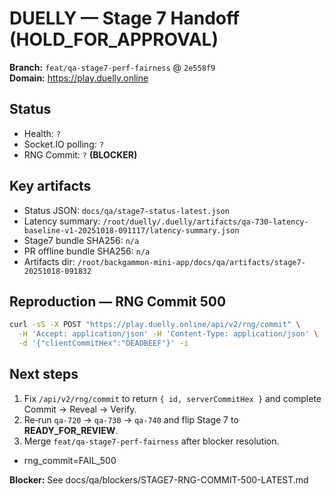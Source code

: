 # DUELLY — Stage 7 Handoff (HOLD_FOR_APPROVAL)

**Branch:** `feat/qa-stage7-perf-fairness` @ `2e558f9`  
**Domain:** https://play.duelly.online

## Status
- Health: `?`
- Socket.IO polling: `?`
- RNG Commit: `?` **(BLOCKER)**

## Key artifacts
- Status JSON: `docs/qa/stage7-status-latest.json`
- Latency summary: `/root/duelly/.duelly/artifacts/qa-730-latency-baseline-v1-20251018-091117/latency-summary.json`
- Stage7 bundle SHA256: `n/a`
- PR offline bundle SHA256: `n/a`
- Artifacts dir: `/root/backgammon-mini-app/docs/qa/artifacts/stage7-20251018-091832`

## Reproduction — RNG Commit 500
```bash
curl -sS -X POST "https://play.duelly.online/api/v2/rng/commit" \
  -H 'Accept: application/json' -H 'Content-Type: application/json' \
  -d '{"clientCommitHex":"DEADBEEF"}' -i
```

## Next steps
1. Fix `/api/v2/rng/commit` to return `{ id, serverCommitHex }` and complete Commit → Reveal → Verify.
2. Re‑run `qa-720` → `qa-730` → `qa-740` and flip Stage 7 to **READY_FOR_REVIEW**.
3. Merge `feat/qa-stage7-perf-fairness` after blocker resolution.

- rng_commit=FAIL_500

**Blocker:** See docs/qa/blockers/STAGE7-RNG-COMMIT-500-LATEST.md
